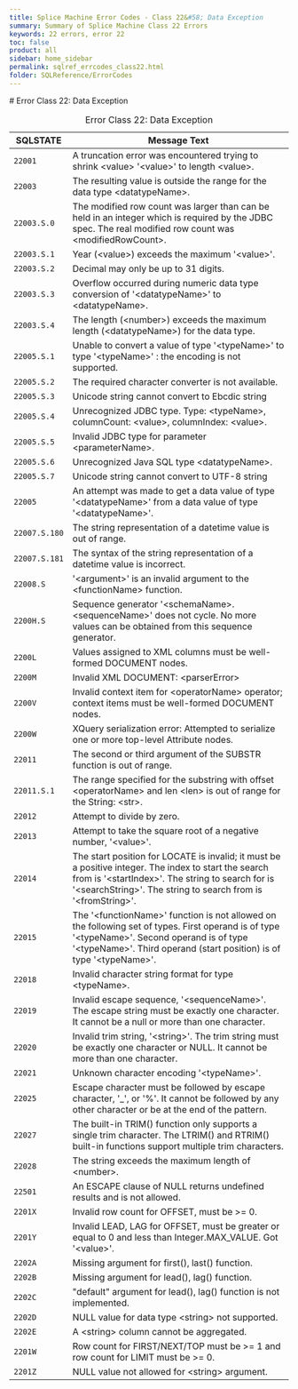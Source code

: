 ```yaml
---
title: Splice Machine Error Codes - Class 22&#58; Data Exception
summary: Summary of Splice Machine Class 22 Errors
keywords: 22 errors, error 22
toc: false
product: all
sidebar: home_sidebar
permalink: sqlref_errcodes_class22.html
folder: SQLReference/ErrorCodes
---
```

<section>
<div class="TopicContent" data-swiftype-index="true" markdown="1">
# Error Class 22: Data Exception

<table>
                <caption>Error Class 22: Data Exception</caption>
                <thead>
                    <tr>
                        <th>SQLSTATE</th>
                        <th>Message Text</th>
                    </tr>
                </thead>
                <tbody>
                    <tr>
                        <td><code>22001</code></td>
                        <td>A truncation error was encountered trying to shrink <span class="VarName">&lt;value&gt;</span> '<span class="VarName">&lt;value&gt;</span>' to length <span class="VarName">&lt;value&gt;</span>.</td>
                    </tr>
                    <tr>
                        <td><code>22003</code></td>
                        <td>The resulting value is outside the range for the data type <span class="VarName">&lt;datatypeName&gt;</span>.</td>
                    </tr>
                    <tr>
                        <td><code>22003.S.0</code></td>
                        <td>The modified row count was larger than can be held in an integer which is required by the JDBC spec. The real modified row count was <span class="VarName">&lt;modifiedRowCount&gt;</span>.</td>
                    </tr>
                    <tr>
                        <td><code>22003.S.1</code></td>
                        <td>Year (<span class="VarName">&lt;value&gt;</span>) exceeds the maximum '<span class="VarName">&lt;value&gt;</span>'.</td>
                    </tr>
                    <tr>
                        <td><code>22003.S.2</code></td>
                        <td>Decimal may only be up to 31 digits.</td>
                    </tr>
                    <tr>
                        <td><code>22003.S.3</code></td>
                        <td>Overflow occurred during numeric data type conversion of '<span class="VarName">&lt;datatypeName&gt;</span>' to <span class="VarName">&lt;datatypeName&gt;</span>.</td>
                    </tr>
                    <tr>
                        <td><code>22003.S.4</code></td>
                        <td>The length (<span class="VarName">&lt;number&gt;</span>) exceeds the maximum length (<span class="VarName">&lt;datatypeName&gt;</span>) for the data type.</td>
                    </tr>
                    <tr>
                        <td><code>22005.S.1</code></td>
                        <td>Unable to convert a value of type '<span class="VarName">&lt;typeName&gt;</span>' to type '<span class="VarName">&lt;typeName&gt;</span>' : the encoding is not supported.</td>
                    </tr>
                    <tr>
                        <td><code>22005.S.2</code></td>
                        <td>The required character converter is not available.</td>
                    </tr>
                    <tr>
                        <td><code>22005.S.3</code></td>
                        <td>Unicode string cannot convert to Ebcdic string</td>
                    </tr>
                    <tr>
                        <td><code>22005.S.4</code></td>
                        <td>Unrecognized JDBC type. Type: <span class="VarName">&lt;typeName&gt;</span>, columnCount: <span class="VarName">&lt;value&gt;</span>, columnIndex: <span class="VarName">&lt;value&gt;</span>.</td>
                    </tr>
                    <tr>
                        <td><code>22005.S.5</code></td>
                        <td>Invalid JDBC type for parameter <span class="VarName">&lt;parameterName&gt;</span>.</td>
                    </tr>
                    <tr>
                        <td><code>22005.S.6</code></td>
                        <td>Unrecognized Java SQL type <span class="VarName">&lt;datatypeName&gt;</span>.</td>
                    </tr>
                    <tr>
                        <td><code>22005.S.7</code></td>
                        <td>Unicode string cannot convert to UTF-8 string</td>
                    </tr>
                    <tr>
                        <td><code>22005</code></td>
                        <td>An attempt was made to get a data value of type '<span class="VarName">&lt;datatypeName&gt;</span>' from a data value of type '<span class="VarName">&lt;datatypeName&gt;</span>'.</td>
                    </tr>
                    <tr>
                        <td><code>22007.S.180</code></td>
                        <td>The string representation of a datetime value is out of range.</td>
                    </tr>
                    <tr>
                        <td><code>22007.S.181</code></td>
                        <td>The syntax of the string representation of a datetime value is incorrect.</td>
                    </tr>
                    <tr>
                        <td><code>22008.S</code></td>
                        <td>'<span class="VarName">&lt;argument&gt;</span>' is an invalid argument to the <span class="VarName">&lt;functionName&gt;</span> function.</td>
                    </tr>
                    <tr>
                        <td><code>2200H.S</code></td>
                        <td>Sequence generator '<span class="VarName">&lt;schemaName&gt;</span>.<span class="VarName">&lt;sequenceName&gt;</span>' does not cycle. No more values can be obtained from this sequence generator.</td>
                    </tr>
                    <tr>
                        <td><code>2200L</code></td>
                        <td>Values assigned to XML columns must be well-formed DOCUMENT nodes.</td>
                    </tr>
                    <tr>
                        <td><code>2200M</code></td>
                        <td>Invalid XML DOCUMENT: <span class="VarName">&lt;parserError&gt;</span></td>
                    </tr>
                    <tr>
                        <td><code>2200V</code></td>
                        <td>Invalid context item for <span class="VarName">&lt;operatorName&gt;</span> operator; context items must be well-formed DOCUMENT nodes.</td>
                    </tr>
                    <tr>
                        <td><code>2200W</code></td>
                        <td>XQuery serialization error: Attempted to serialize one or more top-level Attribute nodes.</td>
                    </tr>
                    <tr>
                        <td><code>22011</code></td>
                        <td>The second or third argument of the SUBSTR function is out of range.</td>
                    </tr>
                    <tr>
                        <td><code>22011.S.1</code></td>
                        <td>The range specified for the substring with offset <span class="VarName">&lt;operatorName&gt;</span> and len <span class="VarName">&lt;len&gt;</span> is out of range for the String: <span class="VarName">&lt;str&gt;</span>.</td>
                    </tr>
                    <tr>
                        <td><code>22012</code></td>
                        <td>Attempt to divide by zero.</td>
                    </tr>
                    <tr>
                        <td><code>22013</code></td>
                        <td>Attempt to take the square root of a negative number, '<span class="VarName">&lt;value&gt;</span>'.</td>
                    </tr>
                    <tr>
                        <td><code>22014</code></td>
                        <td>The start position for LOCATE is invalid; it must be a positive integer. The index  to start the search from is '<span class="VarName">&lt;startIndex&gt;</span>'.  The string to search for is '<span class="VarName">&lt;searchString&gt;</span>'.  The string to search from is '<span class="VarName">&lt;fromString&gt;</span>'. </td>
                    </tr>
                    <tr>
                        <td><code>22015</code></td>
                        <td>The '<span class="VarName">&lt;functionName&gt;</span>' function is not allowed on the following set of types.  First operand is of type '<span class="VarName">&lt;typeName&gt;</span>'.  Second operand is of type '<span class="VarName">&lt;typeName&gt;</span>'.  Third operand (start position) is of type '<span class="VarName">&lt;typeName&gt;</span>'.</td>
                    </tr>
                    <tr>
                        <td><code>22018</code></td>
                        <td>Invalid character string format for type <span class="VarName">&lt;typeName&gt;</span>.</td>
                    </tr>
                    <tr>
                        <td><code>22019</code></td>
                        <td>Invalid escape sequence, '<span class="VarName">&lt;sequenceName&gt;</span>'. The escape string must be exactly one character. It cannot be a null or more than one character.</td>
                    </tr>
                    <tr>
                        <td><code>22020</code></td>
                        <td>Invalid trim string, '<span class="VarName">&lt;string&gt;</span>'. The trim string must be exactly one character or NULL. It cannot be more than one character.</td>
                    </tr>
                    <tr>
                        <td><code>22021</code></td>
                        <td>Unknown character encoding '<span class="VarName">&lt;typeName&gt;</span>'.</td>
                    </tr>
                    <tr>
                        <td><code>22025</code></td>
                        <td>Escape character must be followed by escape character, '_', or '%'. It cannot be followed by any other character or be at the end of the pattern.</td>
                    </tr>
                    <tr>
                        <td><code>22027</code></td>
                        <td>The built-in TRIM() function only supports a single trim character.  The LTRIM() and RTRIM() built-in functions support multiple trim characters.</td>
                    </tr>
                    <tr>
                        <td><code>22028</code></td>
                        <td>The string exceeds the maximum length of <span class="VarName">&lt;number&gt;</span>.</td>
                    </tr>
                    <tr>
                        <td><code>22501</code></td>
                        <td>An ESCAPE clause of NULL returns undefined results and is not allowed.</td>
                    </tr>
                    <tr>
                        <td><code>2201X</code></td>
                        <td>Invalid row count for OFFSET, must be &gt;= 0.</td>
                    </tr>
                    <tr>
                        <td><code>2201Y</code></td>
                        <td>Invalid LEAD, LAG for OFFSET, must be greater or equal to 0 and less than Integer.MAX_VALUE. Got '<span class="VarName">&lt;value&gt;</span>'.</td>
                    </tr>
                    <tr>
                        <td><code>2202A</code></td>
                        <td>Missing argument for first(), last() function.</td>
                    </tr>
                    <tr>
                        <td><code>2202B</code></td>
                        <td>Missing argument for lead(), lag() function.</td>
                    </tr>
                    <tr>
                        <td><code>2202C</code></td>
                        <td>"default" argument for lead(), lag() function is not implemented.</td>
                    </tr>
                    <tr>
                        <td><code>2202D</code></td>
                        <td>NULL value for data type <span class="VarName">&lt;string&gt;</span> not supported.</td>
                    </tr>
                    <tr>
                        <td><code>2202E</code></td>
                        <td>A <span class="VarName">&lt;string&gt;</span> column cannot be aggregated.</td>
                    </tr>
                    <tr>
                        <td><code>2201W</code></td>
                        <td>Row count for FIRST/NEXT/TOP must be &gt;= 1 and row count for LIMIT must be &gt;= 0.</td>
                    </tr>
                    <tr>
                        <td><code>2201Z</code></td>
                        <td>NULL value not allowed for <span class="VarName">&lt;string&gt;</span> argument.</td>
                    </tr>
                </tbody>
            </table>
</div>
</section>

